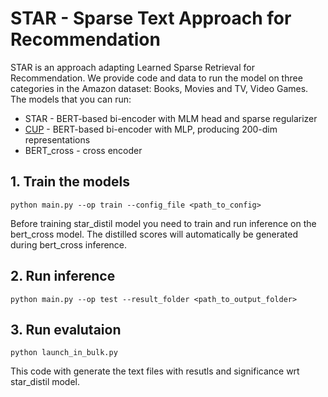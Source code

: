 # STAR - Sparse Text Approach for Recommendation
STAR is an approach adapting Learned Sparse Retrieval for Recommendation. We provide code and data to run the model on three categories in the Amazon dataset: Books, Movies and TV, Video Games. 
The models that you can run:
- STAR - BERT-based bi-encoder with MLM head and sparse regularizer
- [CUP](https://arxiv.org/pdf/2311.01314.pdf) - BERT-based bi-encoder with MLP, producing 200-dim representations
- BERT_cross - cross encoder

## 1. Train the models
```
python main.py --op train --config_file <path_to_config>
```
Before training star_distil model you need to train and run inference on the bert_cross model. The distilled scores will automatically be generated during bert_cross inference.

## 2. Run inference
```
python main.py --op test --result_folder <path_to_output_folder>
```

## 3. Run evalutaion
```
python launch_in_bulk.py
```
This code with generate the text files with resutls and significance wrt star_distil model.

